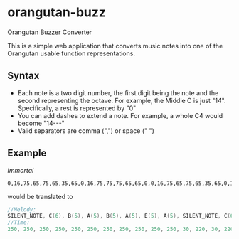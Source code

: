 # orangutan-buzz
Orangutan Buzzer Converter

This is a simple web application that converts music notes into one of the Orangutan usable function representations.

## Syntax

- Each note is a two digit number, the first digit being the note and the second representing the octave. For example, the Middle C is just "14". Specifically, a rest is represented by "0"
- You can add dashes to extend a note. For example, a whole C4 would become "14---"
- Valid separators are comma (",") or space (" ")

## Example

*Immortal*
```
0,16,75,65,75,65,35,65,0,16,75,75,75,65,65,0,0,16,75,65,75,65,35,65,0,16,75,65,75,0,65,0
```

would be translated to

```c
//Melody:
SILENT_NOTE, C(6), B(5), A(5), B(5), A(5), E(5), A(5), SILENT_NOTE, C(6), B(5), SILENT_NOTE, B(5), SILENT_NOTE, B(5), A(5), SILENT_NOTE, A(5), SILENT_NOTE, SILENT_NOTE, C(6), B(5), A(5), B(5), A(5), E(5), A(5), SILENT_NOTE, C(6), B(5), A(5), B(5), SILENT_NOTE, A(5), SILENT_NOTE 
//Time:
250, 250, 250, 250, 250, 250, 250, 250, 250, 250, 250, 30, 220, 30, 220, 250, 30, 220, 250, 250, 250, 250, 250, 250, 250, 250, 250, 250, 250, 250, 250, 250, 250, 250, 250
```
